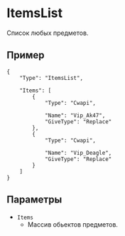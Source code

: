 # ItemsList

Список любых предметов.

## Пример

```jsonc
{
    "Type": "ItemsList",

    "Items": [
        {
            "Type": "Cwapi",

            "Name": "Vip_Ak47",
            "GiveType": "Replace"
        },
        {
            "Type": "Cwapi",

            "Name": "Vip_Deagle",
            "GiveType": "Replace"
        }
    ]
}
```

## Параметры

- `Items`
  - Массив обьектов предметов.
